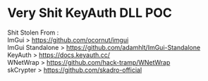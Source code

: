# Very Shit KeyAuth DLL POC

Shit Stolen From :   
ImGui > https://github.com/ocornut/imgui   
ImGui Standalone > https://github.com/adamhlt/ImGui-Standalone   
KeyAuth > https://docs.keyauth.cc/   
WNetWrap > https://github.com/hack-tramp/WNetWrap   
skCrypter > https://github.com/skadro-official   
